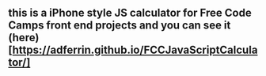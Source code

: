 ## this is a iPhone style JS calculator for Free Code Camps front end projects and you can see it (here) [https://adferrin.github.io/FCCJavaScriptCalculator/]